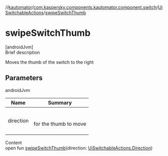 //[kautomator](../../index.md)/[com.kaspersky.components.kautomator.component.switch](../index.md)/[UiSwitchableActions](index.md)/[swipeSwitchThumb](swipe-switch-thumb.md)



# swipeSwitchThumb  
[androidJvm]  
Brief description  


Moves the thumb of the switch to the right



## Parameters  
  
androidJvm  
  
|  Name|  Summary| 
|---|---|
| direction| <br><br>for the thumb to move<br><br>
  
  
Content  
open fun [swipeSwitchThumb](swipe-switch-thumb.md)(direction: [UiSwitchableActions.Direction](-direction/index.md))  



